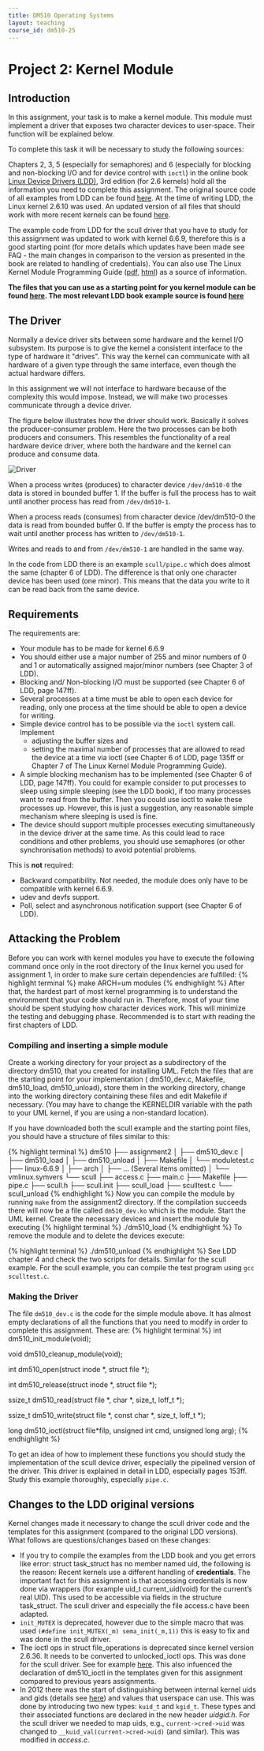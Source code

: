 ```yaml
---
title: DM510 Operating Systems
layout: teaching
course_id: dm510-25
---
```


# Project 2: Kernel Module

## Introduction
In this assignment, your task is to make a kernel module. This module must implement a driver that exposes two character devices to user-space. Their function will be explained below.

To complete this task it will be necessary to study the following sources:

Chapters 2, 3, 5 (especially for semaphores) and 6 (especially for blocking and non-blocking I/O and for device control with `ioctl`) in the online book [Linux Device Drivers (LDD)](https://lwn.net/Kernel/LDD3/), 3rd edition (for 2.6 kernels) hold all the information you need to complete this assignment. The original source code of all examples from LDD can be found [here](https://resources.oreilly.com/examples/9780596005900/). At the time of writing LDD, the Linux kernel 2.6.10 was used. An updated version of all files that should work with more recent kernels can be found [here](https://github.com/duxing2007/ldd3-examples-3.x).

The example code from LDD for the scull driver that you have to study for this assignment was updated to work with kernel 6.6.9, therefore this is a good starting point (for more details which updates have been made see FAQ - the main changes in comparison to the version as presented in the book are related to handling of credentials). You can also use The Linux Kernel Module Programming Guide ([pdf](http://www.tldp.org/LDP/lkmpg/2.6/lkmpg.pdf), [html](http://www.tldp.org/LDP/lkmpg/2.6/html/lkmpg.html)) as a source of information.

**The files that you can use as a starting point for you kernel module can be found [here](assignment2.zip). The most relevant LDD book example source is found [here](scull.zip)**

## The Driver
Normally a device driver sits between some hardware and the kernel I/O subsystem. Its purpose is to give the kernel a consistent interface to the type of hardware it "drives". This way the kernel can communicate with all hardware of a given type through the same interface, even though the actual hardware differs.

In this assignment we will not interface to hardware because of the complexity this would impose. Instead, we will make two processes communicate through a device driver.

The figure below illustrates how the driver should work. Basically it solves the producer-consumer problem. Here the two processes can be both producers and consumers. This resembles the functionality of a real hardware device driver, where both the hardware and the kernel can produce and consume data.

![Driver](assign2.png)

When a process writes (produces) to character device `/dev/dm510-0` the data is stored in bounded buffer 1. If the buffer is full the process has to wait until another process has read from `/dev/dm510-1`.

When a process reads (consumes) from character device /dev/dm510-0 the data is read from bounded buffer 0. If the buffer is empty the process has to wait until another process has written to `/dev/dm510-1`.

Writes and reads to and from `/dev/dm510-1` are handled in the same way.

In the code from LDD there is an example `scull/pipe.c` which does almost the same (chapter 6 of LDD). The difference is that only one character device has been used (one minor). This means that the data you write to it can be read back from the same device.

## Requirements
The requirements are:

* Your module has to be made for kernel 6.6.9
* You should either use a major number of 255 and minor numbers of 0 and 1 or automatically assigned major/minor numbers (see Chapter 3 of LDD).
* Blocking and/ Non-blocking I/O must be supported (see Chapter 6 of LDD, page 147ff).
* Several processes at a time must be able to open each device for reading, only one process at the time should be able to open a device for writing.
* Simple device control has to be possible via the `ioctl` system call. Implement
    * adjusting the buffer sizes and
    * setting the maximal number of processes that are allowed to read the device at a time via ioctl (see Chapter 6 of LDD, page 135ff or Chapter 7 of The Linux Kernel Module Programming Guide).
* A simple blocking mechanism has to be implemented (see Chapter 6 of LDD, page 147ff). You could for example consider to put processes to sleep using simple sleeping (see the LDD book), if too many processes want to read from the buffer. Then you could use ioctl to wake these processes up. However, this is just a suggestion, any reasonable simple mechanism where sleeping is used is fine.
* The device should support multiple processes executing simultaneously in the device driver at the same time. As this could lead to race conditions and other problems, you should use semaphores (or other synchronisation methods) to avoid potential problems.

This is **not** required:
* Backward compatibility. Not needed, the module does only have to be compatible with kernel 6.6.9.
* udev and devfs support.
* Poll, select and asynchronous notification support (see Chapter 6 of LDD).

## Attacking the Problem

Before you can work with kernel modules you have to execute the following command once only in the root directory of the linux kernel you used for assignment 1, in order to make sure certain dependencies are fulfilled:
{% highlight terminal %}
make ARCH=um modules
{% endhighlight %}
After that, the hardest part of most kernel programming is to understand the environment that your code should run in. Therefore, most of your time should be spent studying how character devices work. This will minimize the testing and debugging phase. Recommended is to start with reading the first chapters of LDD.

### Compiling and inserting a simple module

Create a working directory for your project as a subdirectory of the directory dm510, that you created for installing UML. Fetch the files that are the starting point for your implementation ( dm510_dev.c, Makefile, dm510_load, dm510_unload), store them in the working directory, change into the working directory containing these files and edit Makefile if necessary. (You may have to change the KERNELDIR variable with the path to your UML kernel, if you are using a non-standard location).

If you have downloaded both the scull example and the starting point files, you should have a structure of files similar to this:

{% highlight terminal %}
dm510
├── assignment2
│   ├── dm510_dev.c
│   ├── dm510_load
│   ├── dm510_unload
│   ├── Makefile
│   └── moduletest.c
├── linux-6.6.9
│   ├── arch
│   ├── ... (Several items omitted)
│   └── vmlinux.symvers
└── scull
    ├── access.c
    ├── main.c
    ├── Makefile
    ├── pipe.c
    ├── scull.h
    ├── scull.init
    ├── scull_load
    ├── sculltest.c
    └── scull_unload
{% endhighlight %}
Now you can compile the module by running `make` from the assignment2 directory. If the compilation succeeds there will now be a file called `dm510_dev.ko` which is the module. Start the UML kernel. Create the necessary devices and insert the module by executing
{% highlight terminal %}
./dm510_load
{% endhighlight %}
To remove the module and to delete the devices execute:

{% highlight terminal %}
./dm510_unload
{% endhighlight %}
See LDD chapter 4 and check the two scripts for details. Similar for the scull example. For the scull example, you can compile the test program using `gcc sculltest.c`.

### Making the Driver
The file `dm510_dev.c` is the code for the simple module above. It has almost empty declarations of all the functions that you need to modify in order to complete this assignment. These are:
{% highlight terminal %}
int dm510_init_module(void);

void dm510_cleanup_module(void);

int dm510_open(struct inode *, struct file *);

int dm510_release(struct inode *, struct file *);

ssize_t dm510_read(struct file *, char *, size_t, loff_t *);

ssize_t dm510_write(struct file *, const char *, size_t, loff_t *);

long dm510_ioctl(struct file*filp, unsigned int cmd, unsigned long arg);
{% endhighlight %}

To get an idea of how to implement these functions you should study the implementation of the scull device driver, especially the pipelined version of the driver. This driver is explained in detail in LDD, especially pages 153ff. Study this example thoroughly, especially `pipe.c`.

## Changes to the LDD original versions
Kernel changes made it necessary to change the scull driver code and the templates for this assignment (compared to the original LDD versions). What follows are questions/changes based on these changes:
* If you try to compile the examples from the LDD book and you get errors like error: struct task_struct has no member named uid, the following is the reason: Recent kernels use a different handling of **credentials**. The important fact for this assignment is that accessing credentials is now done via wrappers (for example uid_t current_uid(void) for the current’s real UID). This used to be accessible via fields in the structure task_struct. The scull driver and especially the file access.c have been adapted.
* `init_MUTEX` is deprecated, however due to the simple macro that was used `(#define init_MUTEX(_m) sema_init(_m,1))` this is easy to fix and was done in the scull driver.
* The ioctl ops in struct file_operations is deprecated since kernel version 2.6.36. It needs to be converted to unlocked_ioctl ops. This was done for the scull driver. See for example [here](http://tuxthink.blogspot.dk/2012/12/implementing-ioctl-call-for-kernel.html). This also infuenced the declaration of dm510_ioctl in the templates given for this assignment compared to previous years assignments.
* In 2012 there was the start of distinguishing between internal kernel uids and gids (details see [here](https://lwn.net/Articles/491310/)) and values that userspace can use. This was done by introducing two new types: `kuid_t` and `kgid_t`. These types and their associated functions are declared in the new header *uidgid.h*. For the scull driver we needed to map uids, e.g., `current->cred->uid` was changed to `__kuid_val(current->cred->uid)` (and similar). This was modified in *access.c*.
